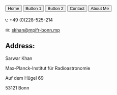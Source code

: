 <style>
  .my-button {
    background-color: #007bff
    color: #f00;
    padding: 5px 30px;
    border-radius: 5px;
    text-decoration: none;
    margin: 5px;
    text-align: right;
  }
</style>
<a href="https://khansarwar.github.io/planetarium.github.io/"><button>   Home   </button></a> <a href="/button1/"><button> Button 1 </button></a> <a href="/button2/"><button> Button 2 </button></a> <a href="/planetarium.github.io/contact"><button> Contact </button></a> <a href="/planetarium.github.io/about"><button> About Me </button></a>
<br>
<br>
📞: +49 (0)228-525-214

✉: skhan@mpifr-bonn.mp

## Address:

Sarwar Khan

Max-Planck-Institut für Radioastronomie

Auf dem Hügel 69

53121 Bonn
